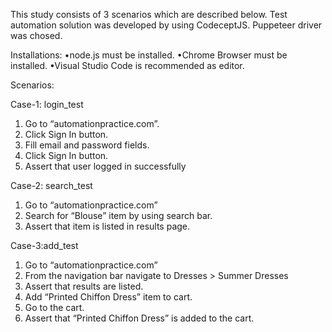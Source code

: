 This study consists of 3 scenarios which are described below. 
Test automation solution was developed by using CodeceptJS. Puppeteer driver was chosed.

Installations:
•node.js must be installed.
•Chrome Browser must be installed.
•Visual Studio Code is recommended as editor.

Scenarios:

Case-1: login_test
1. Go to “automationpractice.com”.
2. Click Sign In button.
3. Fill email and password fields.
4. Click Sign In button.
5. Assert that user logged in successfully

Case-2: search_test
1. Go to “automationpractice.com”
2. Search for “Blouse” item by using search bar.
3. Assert that item is listed in results page.

Case-3:add_test
1. Go to “automationpractice.com”
2. From the navigation bar navigate to Dresses > Summer Dresses
3. Assert that results are listed.
4. Add “Printed Chiffon Dress” item to cart.
5. Go to the cart.
6. Assert that “Printed Chiffon Dress” is added to the cart.
